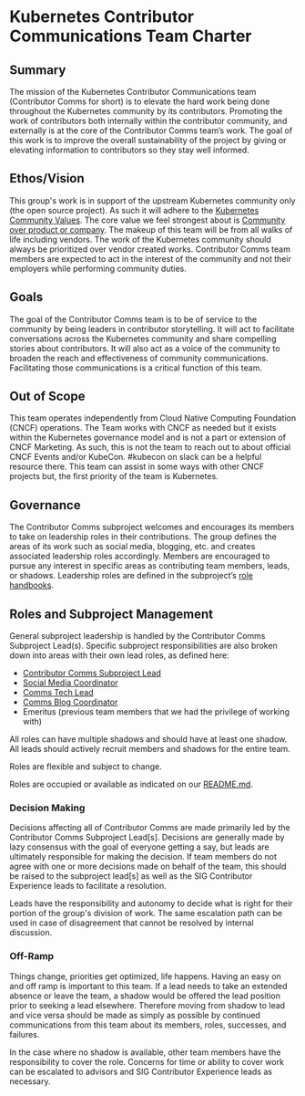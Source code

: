 # Kubernetes Contributor Communications Team Charter

## Summary

The mission of the Kubernetes Contributor Communications team (Contributor Comms for short) is to elevate the hard work being done throughout the Kubernetes community by its contributors. Promoting the work of contributors both internally within the contributor community, and externally is at the core of the Contributor Comms team’s work. The goal of this work is to improve the overall sustainability of the project by giving or elevating information to contributors so they stay well informed.

## Ethos/Vision

This group's work is in support of the upstream Kubernetes community only (the open source project). As such it will adhere to the [Kubernetes Community Values](/values.md#kubernetes-community-values). The core value we feel strongest about is [Community over product or company](/values.md#community-over-product-or-company). The makeup of this team will be from all walks of life including vendors. The work of the Kubernetes community should always be prioritized over vendor created works. Contributor Comms team members are expected to act in the interest of the community and not their employers while performing community duties.

## Goals

The goal of the Contributor Comms team is to be of service to the community by being leaders in contributor storytelling. It will act to facilitate conversations across the Kubernetes community and share compelling stories about contributors. It will also act as a voice of the community to broaden the reach and effectiveness of community communications. Facilitating those communications is a critical function of this team.

## Out of Scope

This team operates independently from Cloud Native Computing Foundation (CNCF) operations. The Team works with CNCF as needed but it exists within the Kubernetes governance model and is not a part or extension of CNCF Marketing. As such, this is not the team to reach out to about official CNCF Events and/or KubeCon. #kubecon on slack can be a helpful resource there. This team can assist in some ways with other CNCF projects but, the first priority of the team is Kubernetes.

## Governance

The Contributor Comms subproject welcomes and encourages its members to take on leadership roles in their contributions. The group defines the areas of its work such as social media, blogging, etc. and creates associated leadership roles accordingly. Members are encouraged to pursue any interest in specific areas as contributing team members, leads, or shadows. Leadership roles are defined in the subproject’s [role handbooks](./role-handbooks/).

## Roles and Subproject Management

General subproject leadership is handled by the Contributor Comms Subproject Lead(s). Specific subproject responsibilities are also broken down into areas with their own lead roles, as defined here:

* [Contributor Comms Subproject Lead](./role-handbooks/Subproject-Lead.md)
* [Social Media Coordinator](./role-handbooks/Social-Media.md)
* [Comms Tech Lead](./role-handbooks/Comms-Tech-Lead.md)
* [Comms Blog Coordinator](./role-handbooks/blog-coordinator.md)
* Emeritus (previous team members that we had the privilege of working with)

All roles can have multiple shadows and should have at least one shadow. All leads should actively recruit members and shadows for the entire team.

Roles are flexible and subject to change.

Roles are occupied or available as indicated on our [README.md](https://github.com/kubernetes/community/tree/master/communication/contributor-comms#readme).

### Decision Making

Decisions affecting all of Contributor Comms are made primarily led by the Contributor Comms Subproject Lead[s]. Decisions are generally made by lazy consensus with the goal of everyone getting a say, but leads are ultimately responsible for making the decision. If team members do not agree with one or more decisions made on behalf of the team, this should be raised to the subproject lead[s] as well as the SIG Contributor Experience leads to facilitate a resolution.

Leads have the responsibility and autonomy to decide what is right for their portion of the group's division of work. The same escalation path can be used in case of disagreement that cannot be resolved by internal discussion.

### Off-Ramp

Things change, priorities get optimized, life happens. Having an easy on and off ramp is important to this team. If a lead needs to take an extended absence or leave the team, a shadow would be offered the lead position prior to seeking a lead elsewhere. Therefore moving from shadow to lead and vice versa should be made as simply as possible by continued communications from this team about its members, roles, successes, and failures.

In the case where no shadow is available, other team members have the responsibility to cover the role. Concerns for time or ability to cover work can be escalated to advisors and SIG Contributor Experience leads as necessary.
